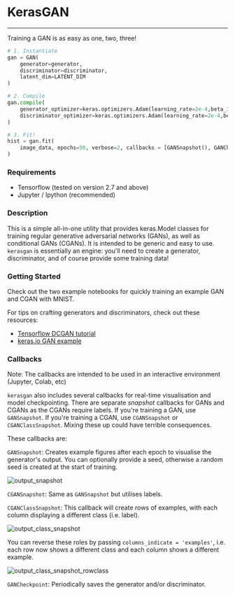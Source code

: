 # KerasGAN

***

Training a GAN is as easy as one, two, three!
```python
# 1. Instantiate
gan = GAN(
    generator=generator,
    discriminator=discriminator,
    latent_dim=LATENT_DIM
)

# 2. Compile
gan.compile(
    generator_optimizer=keras.optimizers.Adam(learning_rate=2e-4,beta_1=0.05),
    discriminator_optimizer=keras.optimizers.Adam(learning_rate=2e-4,beta_1=0.05)
)

# 3. Fit!
hist = gan.fit(
    image_data, epochs=50, verbose=2, callbacks = [GANSnapshot(), GANCheckpoint()]
)
```

### Requirements
- Tensorflow (tested on version 2.7 and above)
- Jupyter / Ipython (recommended)

### Description
This is a simple all-in-one utility that provides keras.Model classes for training
regular generative adversarial networks (GANs), as well as conditional GANs (CGANs).
It is intended to be generic and easy to use. `kerasgan` is essentially an engine:
you'll need to create a generator, discriminator, and of course provide some training data!

### Getting Started
Check out the two example notebooks for quickly training an example GAN and CGAN with MNIST.

For tips on crafting generators and discriminators, check out these resources:
- [Tensorflow DCGAN tutorial](https://www.tensorflow.org/tutorials/generative/dcgan)
- [keras.io GAN example](https://keras.io/examples/generative/dcgan_overriding_train_step/)

### Callbacks
Note: The callbacks are intended to be used in an interactive environment (Jupyter, Colab, etc)

`kerasgan` also includes several callbacks for real-time visualisation and model checkpointing.
There are separate *snapshot* callbacks for GANs and CGANs as the CGANs require labels. If you're
training a GAN, use `GANSnapshot`. If you're training a CGAN, use `CGANSnapshot` or `CGANClassSnapshot`.
Mixing these up could have terrible consequences.

These callbacks are:

`GANSnapshot`: Creates example figures after each epoch to visualise the generator's output.
You can optionally provide a seed, otherwise a random seed is created at the start of training.

![output_snapshot](https://user-images.githubusercontent.com/13238315/186830859-aad174a5-01c0-4f7a-af5a-5a2f05da04c5.png)


`CGANSnapshot`: Same as `GANSnapshot` but utilises labels.


`CGANClassSnapshot`: This callback will create rows of examples, with each column displaying a different class (i.e. label).

![output_class_snapshot](https://user-images.githubusercontent.com/13238315/186831013-947228d6-670b-41ce-bc58-5ff9a33f104b.png)

You can reverse these roles by passing `columns_indicate = 'examples'`, i.e. each row now shows a different class and each column shows a different example.

![output_class_snapshot_rowclass](https://user-images.githubusercontent.com/13238315/186831047-c2ac9206-fe7c-4a04-89ac-2d180997e376.png)


`GANCheckpoint`: Periodically saves the generator and/or discriminator.
